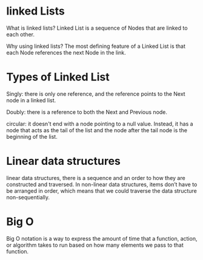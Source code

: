 # linked Lists
What is linked lists?
Linked List is a sequence of Nodes that are linked to each other.

Why using linked lists?
The most defining feature of a Linked List is that each Node references the next Node in the link.


# Types of Linked List
Singly: there is only one reference, and the reference points to the Next node in a linked list.

Doubly: there is a reference to both the Next and Previous node.

circular: it doesn't end with a node pointing to a null value. Instead, it has a node that acts as the tail of the list and the node after the tail node is the beginning of the list.



# Linear data structures
linear data structures, there is a sequence and an order to how they are constructed and traversed.
In non-linear data structures, items don’t have to be arranged in order, which means that we could traverse the data structure non-sequentially.


# Big O
Big O notation is a way to express the amount of time that a function, action, or algorithm takes to run based on how many elements we pass to that function.
